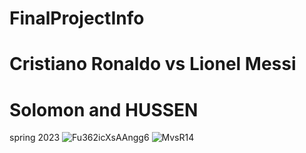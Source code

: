 # FinalProjectInfo
# Cristiano Ronaldo vs Lionel Messi
 # Solomon and HUSSEN
 spring 2023
![Fu362icXsAAngg6](https://user-images.githubusercontent.com/97613314/235374734-8191cb56-88c7-4ac1-a53f-b5333b7163d8.jpg)
![MvsR14](https://user-images.githubusercontent.com/97613314/235374743-87e811df-d2ce-4d43-baaa-aff3cd950011.jpg)
